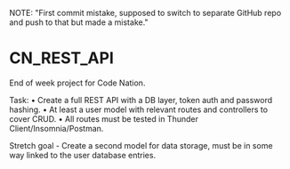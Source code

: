 NOTE: "First commit mistake, supposed to switch to separate GitHub repo and push to that but made a mistake."

# CN_REST_API

End of week project for Code Nation.

Task:
• Create a full REST API with a DB layer, token auth and password hashing.
• At least a user model with relevant routes and controllers to cover CRUD.
• All routes must be tested in Thunder Client/Insomnia/Postman.

Stretch goal - Create a second model for data storage, must be in some way linked to the user database entries.